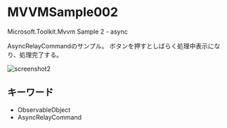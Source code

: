 # MVVMSample002
Microsoft.Toolkit.Mvvm Sample 2 - async

AsyncRelayCommandのサンプル。
ボタンを押すとしばらく処理中表示になり、処理完了する。

![screenshot2](https://user-images.githubusercontent.com/81235941/115360297-77477600-a1fa-11eb-8c91-c2c437e06be8.png)

## キーワード

* ObservableObject
* AsyncRelayCommand
